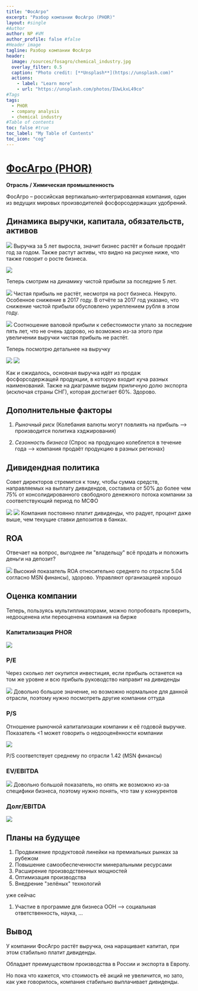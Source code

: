 ```yaml
---
title: "ФосАгро"
excerpt: "Разбор компании ФосАгро (PHOR)"
layout: #single
#Author
author: NP #VM
author_profile: false #false
#Header image
tagline: Разбор компании ФосАгро
header:
  image: /sources/fosagro/chemical_industry.jpg
  overlay_filter: 0.5
  caption: "Photo credit: [**Unsplash**](https://unsplash.com)"
  actions:
    - label: "Learn more"
    - url: "https://unsplash.com/photos/IUwLkxL49co"
#Tags
tags:
  - PHOR
  - company analysis
  - chemical industry
#Table of contents
toc: false #true
toc_label: "My Table of Contents"
toc_icon: "cog"
---
```



# [ФосАгро (PHOR)](https://www.phosagro.ru/) 

**Отрасль / Химическая промышленность** 

ФосАгро – российская вертикально-интегрированная компания, один из ведущих мировых производителей фосфорсодержащих удобрений.

## Динамика выручки, капитала, обязательств, активов

![](../sources/fosagro/revenue.png)
Выручка за 5 лет выросла, значит бизнес растёт и больше продаёт год за годом.
Также растут активы, что видно на рисунке ниже, что также говорит о росте бизнеса.

![](../sources/fosagro/assets.png)

Теперь смотрим на динамику чистой прибыли за последние 5 лет.

![](../sources/fosagro/net_profit.png)
Чистая прибыль не растёт, несмотря на рост бизнеса. Некруто.
Особенное снижение в 2017 году.
В отчёте за 2017 год указано, что снижение чистой прибыли обусловлено укреплением рубля в этом году.

![](../sources/fosagro/revenue_cost_price.png)
Соотношение валовой прибыли к себестоимости упало за последние пять лет, что не очень здорово, но возможно из-за этого при увеличении выручки чистая прибыль не растёт.

Теперь посмотрю детальнее на выручку

![](../sources/fosagro/revenue_export.png)
![](../sources/fosagro/revenue_kind.png)

Как и ожидалось, основная выручка идёт из продаж фосфорсодержащей продукции, в которую входит куча разных наименований.
Также на диаграмме видим приличную долю экспорта (исключая страны СНГ), которая достигает 60%. Здорово.

## Дополнительные факторы

1. *Рыночный риск*
    (Колебания валюты могут повлиять на прибыль --> производится политика хэджирования)
    
1. *Сезонность бизнеса*
    (Спрос на продукцию колеблется в течение года --> компания продаёт продукцию в разных регионах)

## Дивидендная политика

Совет директоров стремится к тому, чтобы сумма средств, направляемых на выплату дивидендов, составила от 50% до более чем 75% от  консолидированного  свободного  денежного  потока  компании  за соответствующий период по МСФО

![](../sources/fosagro/dividend_share.png)
![](../sources/fosagro/dividend_share_percent.png)
Компания постоянно платит дивиденды, что радует, процент даже выше, чем текущие ставки депозитов в банках.

## ROA

Отвечает на вопрос, выгоднее ли "владельцу" всё продать и положить деньги на депозит?

![](../sources/fosagro/ROA.png)
Высокий показатель ROA относительно среднего по отрасли 5.04 согласно MSN финансы), здорово.
Управляют организацией хорошо

## Оценка компании

Теперь, пользуясь мультипликаторами, можно попробовать проверить, недооценена или переоценена компания на бирже

### Капитализация PHOR

![](../sources/fosagro/capitalization.png)

### P/E
Через сколько лет окупится инвестиция, если прибыль останется на том же уровне и всю прибыль руководство направит на дивиденды

![](../sources/fosagro/PE.png)
Довольно большое значение, но возможно нормальное для данной отрасли, поэтому нужно посмотреть другие компании оттуда

### P/S
Отношение рыночной капитализации компании к её годовой выручке. 
Показатель <1 может говорить о недооценённости компании

![](../sources/fosagro/PS.png)

P/S соответствует среднему по отрасли 1.42 (MSN финансы)

### EV/EBITDA

![](../sources/fosagro/EV_EBITDA.png)
Довольно большой показатель, но опять же возможно из-за специфики бизнеса, поэтому нужно понять, что там у конкурентов

### Долг/EBITDA
![](../sources/fosagro/EV_EBITDA.png)

## Планы на будущее

1. Продвижение продуктовой линейки на премиальных рынках за рубежом
1. Повышение самообеспеченности минеральными ресурсами 
1. Расширение производственных мощностей
1. Оптимизация производства
1. Внедрение "зелёных" технологий

уже сейчас
1. Участие в программе для бизнеса ООН --> социальная ответственность, наука, ...

## Вывод

У компании ФосАгро растёт выручка, она наращивает капитал, при этом стабильно платит дивиденды.

Обладает преимуществом производства в России и экспорта в Европу.

Но пока что кажется, что стоимость её акций не увеличится, но зато, как уже говорилось, компания стабильно выплачивает дивиденды.